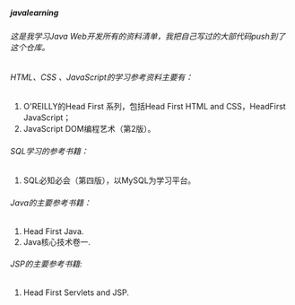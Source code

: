 ##### javalearning

###### 这是我学习Java Web开发所有的资料清单，我把自己写过的大部代码push到了这个仓库。
###### HTML、CSS 、JavaScript的学习参考资料主要有：
1. O'REILLY的Head First 系列，包括Head First HTML and  CSS，HeadFirst JavaScript；
2. JavaScript DOM编程艺术（第2版）。

###### SQL学习的参考书籍：
1. SQL必知必会（第四版），以MySQL为学习平台。

###### Java的主要参考书籍：
1. Head First Java.
2. Java核心技术卷一.

###### JSP的主要参考书籍:
1. Head First Servlets and JSP.
